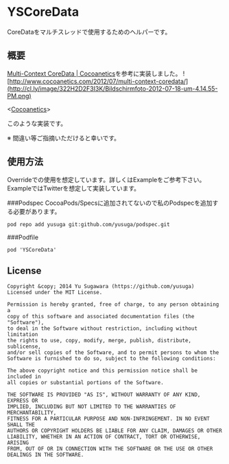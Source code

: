 YSCoreData
======================
CoreDataをマルチスレッドで使用するためのヘルパーです。

概要
----------

[Multi-Context CoreData | Cocoanetics](http://www.cocoanetics.com/2012/07/multi-context-coredata/)を参考に実装しました。
![http://www.cocoanetics.com/2012/07/multi-context-coredata/](http://cl.ly/image/322H2D2F3I3K/Bildschirmfoto-2012-07-18-um-4.14.55-PM.png)

<[Cocoanetics](http://www.cocoanetics.com/2012/07/multi-context-coredata/)>

このような実装です。

※ 間違い等ご指摘いただけると幸いです。

使用方法
----------
Overrideでの使用を想定しています。詳しくはExampleをご参考下さい。ExampleではTwitterを想定して実装しています。

###Podspec
CocoaPods/Specsに追加されてないので私のPodspecを追加する必要があります。

    pod repo add yusuga git:github.com/yusuga/podspec.git
    
###Podfile

    pod 'YSCoreData'

License
----------
    Copyright &copy; 2014 Yu Sugawara (https://github.com/yusuga)
    Licensed under the MIT License.

    Permission is hereby granted, free of charge, to any person obtaining a 
    copy of this software and associated documentation files (the "Software"),
    to deal in the Software without restriction, including without limitation
    the rights to use, copy, modify, merge, publish, distribute, sublicense,
    and/or sell copies of the Software, and to permit persons to whom the
    Software is furnished to do so, subject to the following conditions:
    
    The above copyright notice and this permission notice shall be included in
    all copies or substantial portions of the Software.

    THE SOFTWARE IS PROVIDED "AS IS", WITHOUT WARRANTY OF ANY KIND, EXPRESS OR 
    IMPLIED, INCLUDING BUT NOT LIMITED TO THE WARRANTIES OF MERCHANTABILITY,
    FITNESS FOR A PARTICULAR PURPOSE AND NON-INFRINGEMENT. IN NO EVENT SHALL THE
    AUTHORS OR COPYRIGHT HOLDERS BE LIABLE FOR ANY CLAIM, DAMAGES OR OTHER
    LIABILITY, WHETHER IN AN ACTION OF CONTRACT, TORT OR OTHERWISE, ARISING
    FROM, OUT OF OR IN CONNECTION WITH THE SOFTWARE OR THE USE OR OTHER
    DEALINGS IN THE SOFTWARE.